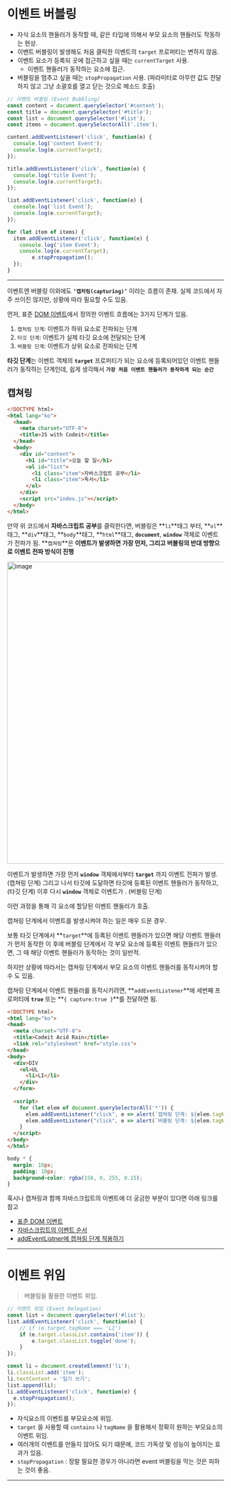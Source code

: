 # 이벤트 버블링

- 자식 요소의 핸들러가 동작할 때, 같은 타입에 의해서 부모 요소의 핸들러도 작동하는 현상.
- 이벤트 버블링이 발생해도 처음 클릭한 이벤트의 `target` 프로퍼티는 변하지 않음.
- 이벤트 요소가 등록되 곳에 접근하고 싶을 때는 `currentTarget` 사용.
    - 이벤트 핸들러가 동작하는 요소에 접근.
- 버블링을 멈추고 싶을 때는 `stopPropagation` 사용. (파라미터로 아무런 값도 전달하지 않고 그냥 소괄호를 열고 닫는 것으로 메소드 호출)

```jsx
// 이벤트 버블링 (Event Bubbling)
const content = document.querySelector('#content');
const title = document.querySelector('#title');
const list = document.querySelector('#list');
const items = document.querySelectorAll('.item');

content.addEventListener('click', function(e) {
  console.log('content Event');
  console.log(e.currentTarget);
});

title.addEventListener('click', function(e) {
  console.log('title Event');
  console.log(e.currentTarget);
});

list.addEventListener('click', function(e) {
  console.log('list Event');
  console.log(e.currentTarget);
});

for (let item of items) {
  item.addEventListener('click', function(e) {
    console.log('item Event');
    console.log(e.currentTarget);
		e.stopPropagation();
  });
}
```

---

이벤트엔 버블링 이외에도 **`‘캡처링(capturing)’`** 이라는 흐름이 존재.
실제 코드에서 자주 쓰이진 않지만, 상황에 따라 필요할 수도 있음.

먼저, 표준 [DOM 이벤트](https://www.w3.org/TR/DOM-Level-3-Events/)에서 정의한 이벤트 흐름에는 3가지 단계가 있음.

1. `캡처링 단계`: 이벤트가 하위 요소로 전파되는 단계
2. `타깃 단계`: 이벤트가 실제 타깃 요소에 전달되는 단계
3. `버블링 단계`: 이벤트가 상위 요소로 전파되는 단계

**타깃 단계**는 이벤트 객체의 **`target`** 프로퍼티가 되는 요소에 등록되어있던 이벤트 핸들러가 동작하는 단계인데, 쉽게 생각해서 **`가장 처음 이벤트 핸들러가 동작하게 되는 순간`**

## **캡쳐링**

```html
<!DOCTYPE html>
<html lang="ko">
  <head>
    <meta charset="UTF-8">
    <title>JS with Codeit</title>
  </head>
  <body>
    <div id="content">
      <h1 id="title">오늘 할 일</h1>
      <ol id="list">
        <li class="item">자바스크립트 공부</li>
        <li class="item">독서</li>
      </ol>
    </div>
    <script src="index.js"></script>
  </body>
</html>

```

만약 위 코드에서 **자바스크립트 공부**를 클릭한다면, 버블링은 **`li`**태그 부터, **`ol`**태그, **`div`**태그, **`body`**태그, **`html`**태그, **`document`**, **`window`** 객체로 이벤트가 전파가 됨.
**`캡쳐링`**은 **이벤트가 발생하면 가장 먼저, 그리고 버블링의 반대 방향으로 이벤트 전파 방식이 진행**

<img width="702" alt="image" src="https://user-images.githubusercontent.com/108352215/180650593-2f036b7b-2f37-4599-9e98-063a9ab763c2.png">

이벤트가 발생하면 가장 먼저 **`window`** 객체에서부터 **`target`** 까지 이벤트 전파가 발생.(캡쳐링 단계)
그리고 나서 타깃에 도달하면 타깃에 등록된 이벤트 핸들러가 동작하고, (타깃 단계)
이후 다시 **`window`** 객체로 이벤트가 . (버블링 단계)

이런 과정을 통해 각 요소에 할당된 이벤트 핸들러가 호출.

캡쳐링 단계에서 이벤트를 발생시켜야 하는 일은 매우 드문 경우.

보통 타깃 단계에서 **`target`**에 등록된 이벤트 핸들러가 있으면 해당 이벤트 핸들러가 먼저 동작한 이 후에 버블링 단계에서 각 부모 요소에 등록된 이벤트 핸들러가 있으면, 그 때 해당 이벤트 핸들러가 동작하는 것이 일반적.

하지만 상황에 따라서는 캡쳐링 단계에서 부모 요소의 이벤트 핸들러를 동작시켜야 할 수 도 있음.

 캡쳐링 단계에서 이벤트 핸들러를 동작시키려면, **`addEventListener`**에 세번째 프로퍼티에 **`true`** 또는 **`{ capture:true }`**를 전달하면 됨.

```html
<!DOCTYPE html>
<html lang="ko">
<head>
  <meta charset="UTF-8">
  <title>Codeit Acid Rain</title>
  <link rel="stylesheet" href="style.css">
</head>
<body>
  <div>DIV
    <ul>UL
      <li>LI</li>
    </div>
  </form>
  
  <script>
    for (let elem of document.querySelectorAll('*')) {
      elem.addEventListener("click", e => alert(`캡쳐링 단계: ${elem.tagName}`), true);
      elem.addEventListener("click", e => alert(`버블링 단계: ${elem.tagName}`));
    }
  </script>
</body>
</html>
```

```css
body * {
  margin: 10px;
  padding: 10px;
  background-color: rgba(150, 0, 255, 0.15);
}
```

혹시나 캡쳐링과 함께 자바스크립트의 이벤트에 더 궁금한 부분이 있다면 아래 링크를 참고

- [표준 DOM 이벤트](https://www.w3.org/TR/DOM-Level-3-Events/)
- [자바스크립트의 이벤트 순서](https://www.quirksmode.org/js/events_order.html#link4)
- [addEventListner에 캡쳐링 단계 적용하기](https://developer.mozilla.org/ko/docs/Web/API/EventTarget/addEventListener)

---

# 이벤트 위임

> 버블링을 활용한 이벤트 위임.
> 

```jsx
// 이벤트 위임 (Event Delegation)
const list = document.querySelector('#list');
list.addEventListener('click', function(e) {
	// if (e.target.tagName === 'LI')
	if (e.target.classList.contains('item')) {
		e.target.classList.toggle('done');
	}
});

const li = document.createElement('li');
li.classList.add('item');
li.textContent = '일기 쓰기';
list.append(li);
li.addEventListener('click', function(e) {
  e.stopPropagation();
});
```

- 자식요소의 이벤트를 부모요소에 위임.
- `target` 을 사용할 때 `contains` 나 `tagName` 을 활용해서 정확히 원하는 부모요소의 이벤트 위임.
- 여러개의 이벤트를 만들지 않아도 되기 떄문에, 코드 가독성 및 성능이 높아지는 효과가 있음.
- `stopPropagation` : 정말 필요한 경우가 아니라면 event 버블링을 막는 것은 피하는 것이 좋음.

---
